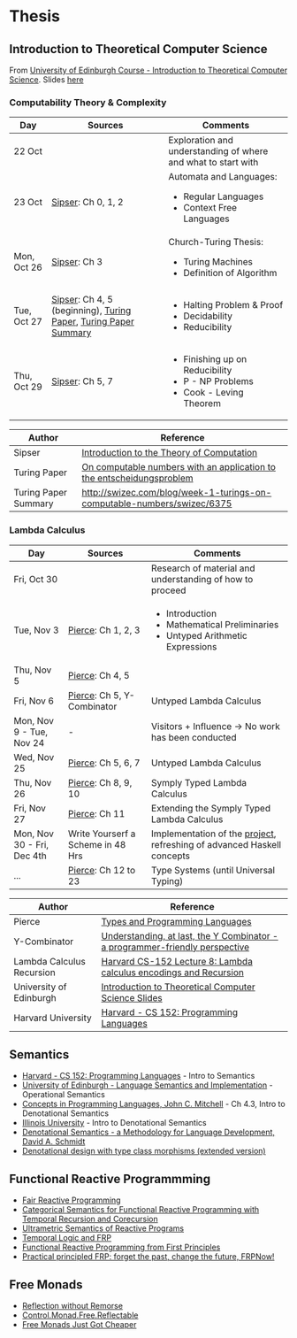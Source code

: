 # Thesis

## Introduction to Theoretical Computer Science

From [University of Edinburgh Course - Introduction to Theoretical Computer Science](http://www.inf.ed.ac.uk/teaching/courses/itcs/lectures.html). Slides [here](http://www.inf.ed.ac.uk/teaching/courses/itcs/itcs-slides.pdf)

### Computability Theory & Complexity

Day | Sources | Comments
--- | --- | ---
22 Oct | | Exploration and understanding of where and what to start with
23 Oct | [Sipser](http://neerci.ist.utl.pt/neerci_shelf/LEIC/2%20Ano/1%20Semestre/Teoria%20da%20Computacao/Bibliografia/Introduction%20To%20The%20Theory%20Of%20Computation%20-%20Sipser.pdf): Ch 0, 1, 2 | Automata and Languages: </br><ul><li>Regular Languages</li><li>Context Free Languages</li></ul>
Mon, Oct 26 | [Sipser](http://neerci.ist.utl.pt/neerci_shelf/LEIC/2%20Ano/1%20Semestre/Teoria%20da%20Computacao/Bibliografia/Introduction%20To%20The%20Theory%20Of%20Computation%20-%20Sipser.pdf): Ch 3 | Church-Turing Thesis: </br> <ul><li>Turing Machines</li><li>Definition of Algorithm</li></ul>
Tue, Oct 27 | [Sipser](http://neerci.ist.utl.pt/neerci_shelf/LEIC/2%20Ano/1%20Semestre/Teoria%20da%20Computacao/Bibliografia/Introduction%20To%20The%20Theory%20Of%20Computation%20-%20Sipser.pdf): Ch 4, 5 (beginning), [Turing Paper](https://people.cs.umass.edu/~immerman/cs601/TuringPaper1936.pdf), [Turing Paper Summary](http://swizec.com/blog/week-1-turings-on-computable-numbers/swizec/6375) | <ul><li>Halting Problem & Proof</li><li>Decidability</li><li>Reducibility</li></ul>
Thu, Oct 29 | [Sipser](http://neerci.ist.utl.pt/neerci_shelf/LEIC/2%20Ano/1%20Semestre/Teoria%20da%20Computacao/Bibliografia/Introduction%20To%20The%20Theory%20Of%20Computation%20-%20Sipser.pdf): Ch 5, 7 | <ul><li>Finishing up on Reducibility</li><li>P - NP Problems</li><li>Cook - Leving Theorem</li></ul>

Author | Reference
--- | --- 
Sipser | [Introduction to the Theory of Computation](http://neerci.ist.utl.pt/neerci_shelf/LEIC/2%20Ano/1%20Semestre/Teoria%20da%20Computacao/Bibliografia/Introduction%20To%20The%20Theory%20Of%20Computation%20-%20Sipser.pdf)
Turing Paper | [On computable numbers with an application to the entscheidungsproblem](https://people.cs.umass.edu/~immerman/cs601/TuringPaper1936.pdf)
Turing Paper Summary | http://swizec.com/blog/week-1-turings-on-computable-numbers/swizec/6375

### Lambda Calculus
Day | Sources | Comments
--- | --- | ---
Fri, Oct 30 | | Research of material and understanding of how to proceed
Tue, Nov 3 | [Pierce](http://port70.net/~nsz/articles/book/pierce_types_and_programming_languages_2002.pdf): Ch 1, 2, 3 | <ul><li>Introduction</li><li>Mathematical Preliminaries</li><li>Untyped Arithmetic Expressions</li></ul>
Thu, Nov 5 | [Pierce](http://port70.net/~nsz/articles/book/pierce_types_and_programming_languages_2002.pdf): Ch 4, 5 |
Fri, Nov 6 | [Pierce](http://port70.net/~nsz/articles/book/pierce_types_and_programming_languages_2002.pdf): Ch 5, Y-Combinator | Untyped Lambda Calculus
Mon, Nov 9 - Tue, Nov 24 | - | Visitors + Influence -> No work has been conducted
Wed, Nov 25 | [Pierce](http://port70.net/~nsz/articles/book/pierce_types_and_programming_languages_2002.pdf): Ch 5, 6, 7 | Untyped Lambda Calculus
Thu, Nov 26 | [Pierce](http://port70.net/~nsz/articles/book/pierce_types_and_programming_languages_2002.pdf): Ch 8, 9, 10 | Symply Typed Lambda Calculus
Fri, Nov 27 | [Pierce](http://port70.net/~nsz/articles/book/pierce_types_and_programming_languages_2002.pdf): Ch 11 | Extending the Symply Typed Lambda Calculus
Mon, Nov 30 - Fri, Dec 4th | Write Yourserf a Scheme in 48 Hrs | Implementation of the [project](https://github.com/Widar91/SchemeInterpreter), refreshing of advanced Haskell concepts
... | [Pierce](http://port70.net/~nsz/articles/book/pierce_types_and_programming_languages_2002.pdf): Ch 12 to 23 | Type Systems (until Universal Typing)

Author | Reference
--- | --- 
Pierce | [Types and Programming Languages](http://port70.net/~nsz/articles/book/pierce_types_and_programming_languages_2002.pdf)
Y-Combinator | [Understanding, at last, the Y Combinator - a programmer-friendly perspective](http://hisham.hm/2011/04/04/understanding-at-last-the-y-combinator-a-programmer-friendly-perspective/comments/)
Lambda Calculus Recursion | [Harvard CS-152 Lecture 8: Lambda calculus encodings and Recursion](http://www.seas.harvard.edu/courses/cs152/2016sp/lectures/lec08-encodings.pdf)
University of Edinburgh| [Introduction to Theoretical Computer Science Slides](http://www.inf.ed.ac.uk/teaching/courses/itcs/itcs-slides.pdf)
Harvard University | [Harvard - CS 152: Programming Languages](http://www.seas.harvard.edu/courses/cs152/2016sp/schedule.html)

## Semantics

* [Harvard - CS 152: Programming Languages](http://www.seas.harvard.edu/courses/cs152/2016sp/schedule.html) - Intro to Semantics
* [University of Edinburgh - Language Semantics and Implementation](http://www.inf.ed.ac.uk/teaching/courses/lsi/) - Operational Semantics
* [Concepts in Programming Languages, John C. Mitchell](https://books.google.nl/books?id=AUUgAwAAQBAJ&pg=PA384&lpg=PA384&dq=concepts+in+programming+languages+mitchell+download&source=bl&ots=CIP2lnBg_z&sig=If9xZsI7zSO_R4o2bBcVLGiydiQ&hl=en&sa=X&ved=0ahUKEwiN-sm1pubLAhXFGQ8KHYeFCLsQ6AEISzAI#v=onepage&q=concepts%20in%20programming%20languages%20mitchell%20download&f=false) - Ch 4.3, Intro to Denotational Semantics
* [Illinois University](http://fsl.cs.illinois.edu/images/6/60/CS422-Spring-2010-04.pdf) - Intro to Denotational Semantics
* [Denotational Semantics - a Methodology for Language Development, David A. Schmidt ](http://www.bcl.hamilton.ie/~barak/teach/F2008/NUIM/CS424/texts/ds.pdf)
* [Denotational design with type class morphisms (extended version)](http://conal.net/papers/type-class-morphisms/type-class-morphisms-long.pdf)

## Functional Reactive Programmming
* [Fair Reactive Programming](http://cs.mcgill.ca/~acave1/papers/fair-reactive.pdf)
* [Categorical Semantics for Functional Reactive Programming with Temporal Recursion and Corecursion](http://arxiv.org/pdf/1406.2062.pdf)
* [Ultrametric Semantics of Reactive Programs](https://www.mpi-sws.org/~neelk/frp-lics11.pdf)
* [Temporal Logic and FRP](http://www.slideshare.net/SergeiWinitzki/temporal-logic-and-functional-reactive-programming)
* [Functional Reactive Programming from First Principles](http://haskell.cs.yale.edu/wp-content/uploads/2011/02/frp-1st.pdf)
* [Practical principled FRP: forget the past, change the future, FRPNow!](http://dl.acm.org/citation.cfm?id=2784752)

## Free Monads
* [Reflection without Remorse](http://okmij.org/ftp/Haskell/zseq.pdf)
* [Control.Monad.Free.Reflectable](https://hackage.haskell.org/package/reflection-without-remorse-0.9.5/docs/Control-Monad-Free-Reflectable.html)
* [Free Monads Just Got Cheaper](http://blog.timsears.com/posts/Free_Monads_Just_Got_Cheaper.html)
